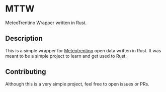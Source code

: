 # MTTW
MeteoTrentino Wrapper written in Rust.

## Description
This is a simple wrapper for [Meteotrentino](https://www.meteotrentino.it) open data written in Rust. It was meant to be a simple project to learn and get used to Rust.

## Contributing
Although this is a very simple project, feel free to open issues or PRs.
